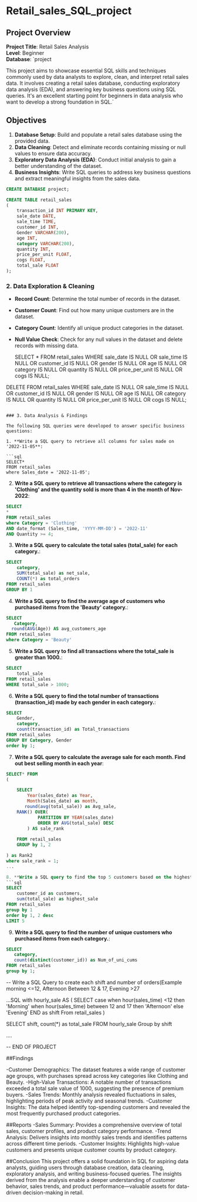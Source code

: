 # Retail_sales_SQL_project

## Project Overview

**Project Title**: Retail Sales Analysis  
**Level**: Beginner  
**Database**: `project

This project aims to showcase essential SQL skills and techniques commonly used by data analysts to explore, clean, and interpret retail sales data. It involves creating a retail sales database, conducting exploratory data analysis (EDA), and answering key business questions using SQL queries. It's an excellent starting point for beginners in data analysis who want to develop a strong foundation in SQL.`


## Objectives

1. **Database Setup**: Build and populate a retail sales database using the provided data.
2. **Data Cleaning**: Detect and eliminate records containing missing or null values to ensure data accuracy.
3. **Exploratory Data Analysis (EDA)**: Conduct initial analysis to gain a better understanding of the dataset.
4. **Business Insights**: Write SQL queries to address key business questions and extract meaningful insights from the sales data.

```sql
CREATE DATABASE project;

CREATE TABLE retail_sales
(
    transaction_id INT PRIMARY KEY,
    sale_date DATE,	
    sale_time TIME,
    customer_id INT,	
    Gender VARCHAR(200),
    age INT,
    category VARCHAR(200),
    quantity INT,
    price_per_unit FLOAT,	
    cogs FLOAT,
    total_sale FLOAT
);
```

### 2. Data Exploration & Cleaning

- **Record Count**: Determine the total number of records in the dataset.
- **Customer Count**: Find out how many unique customers are in the dataset.
- **Category Count**: Identify all unique product categories in the dataset.
- **Null Value Check**: Check for any null values in the dataset and delete records with missing data.

  SELECT * FROM retail_sales
WHERE 
    sale_date IS NULL OR sale_time IS NULL OR customer_id IS NULL OR 
    gender IS NULL OR age IS NULL OR category IS NULL OR 
    quantity IS NULL OR price_per_unit IS NULL OR cogs IS NULL;

DELETE FROM retail_sales
WHERE 
    sale_date IS NULL OR sale_time IS NULL OR customer_id IS NULL OR 
    gender IS NULL OR age IS NULL OR category IS NULL OR 
    quantity IS NULL OR price_per_unit IS NULL OR cogs IS NULL;
```

### 3. Data Analysis & Findings

The following SQL queries were developed to answer specific business questions:

1. **Write a SQL query to retrieve all columns for sales made on '2022-11-05**:

```sql
SELECT*
FROM retail_sales
where Sales_date = '2022-11-05';
```

2. **Write a SQL query to retrieve all transactions where the category is 'Clothing' and the quantity sold is more than 4 in the month of Nov-2022**:
   
```sql
SELECT
*
FROM retail_sales
where Category = 'Clothing'
AND date_format (Sales_time, 'YYYY-MM-DD') = '2022-11'
AND Quantity >= 4;
```

3. **Write a SQL query to calculate the total sales (total_sale) for each category.**:
```sql
SELECT 
    category,
    SUM(total_sale) as net_sale,
    COUNT(*) as total_orders
FROM retail_sales
GROUP BY 1
```

4. **Write a SQL query to find the average age of customers who purchased items from the 'Beauty' category.**:
```sql
SELECT 
   Category,
  round(AVG(Age)) AS avg_customers_age
FROM retail_sales
where Category = 'Beauty'
```

5. **Write a SQL query to find all transactions where the total_sale is greater than 1000.**:
```sql
SELECT
    total_sale
FROM retail_sales
WHERE total_sale > 1000;
```
6. **Write a SQL query to find the total number of transactions (transaction_id) made by each gender in each category.**:
```sql
SELECT
    Gender,
    category,
    count(transaction_id) as Total_transactions
FROM retail_sales
GROUP BY Category, Gender
order by 1;

```

7. **Write a SQL query to calculate the average sale for each month. Find out best selling month in each year**:
```sql
SELECT* FROM
(

	SELECT
		Year(sales_date) as Year,
		Month(Sales_date) as month,
	   round(avg(total_sale)) as Avg_sale,
	RANK() OVER(
			PARTITION BY YEAR(sales_date)
			ORDER BY AVG(total_sale) DESC
		) AS sale_rank
		
	FROM retail_sales
	GROUP by 1, 2

) as Rank2
where sale_rank = 1;
...

8. **Write a SQL query to find the top 5 customers based on the highest total sales **:
```sql
SELECT
    customer_id as customers,
    sum(total_sale) as highest_sale
FROM retail_sales
group by 1
order by 1, 2 desc
LIMIT 5
```

9. **Write a SQL query to find the number of unique customers who purchased items from each category.**:
```sql
SELECT
   category,
   count(distinct(customer_id)) as Num_of_uni_cums
FROM retail_sales
group by 1;
```

-- Write a SQL Query to create each shift and number of orders(Example morning <=12, Afternoon Between 12 & 17, Evening >27

...SQL 
with hourly_sale
AS
(
SELECT 
    case
      when hour(sales_time) <12 then 'Morning'
      when hour(sales_time) between 12 and 17 then 'Afternoon'
      else 'Evening'
	END as shift
From retail_sales
)

SELECT
    shift,
    count(*) as total_sale
    FROM hourly_sale
    Group by shift

....

--     END OF PROJECT


##Findings

-Customer Demographics: The dataset features a wide range of customer age groups, with purchases spread across key categories like Clothing and Beauty.
-High-Value Transactions: A notable number of transactions exceeded a total sale value of 1000, suggesting the presence of premium buyers.
-Sales Trends: Monthly analysis revealed fluctuations in sales, highlighting periods of peak activity and seasonal trends.
-Customer Insights: The data helped identify top-spending customers and revealed the most frequently purchased product categories.

##Reports
-Sales Summary: Provides a comprehensive overview of total sales, customer profiles, and product category performance.
-Trend Analysis: Delivers insights into monthly sales trends and identifies patterns across different time periods.
-Customer Insights: Highlights high-value customers and presents unique customer counts by product category.

##Conclusion
This project offers a solid foundation in SQL for aspiring data analysts, guiding users through database creation, data cleaning, exploratory analysis, and writing business-focused queries. The insights derived from the analysis enable a deeper understanding of customer behavior, sales trends, and product performance—valuable assets for data-driven decision-making in retail.
